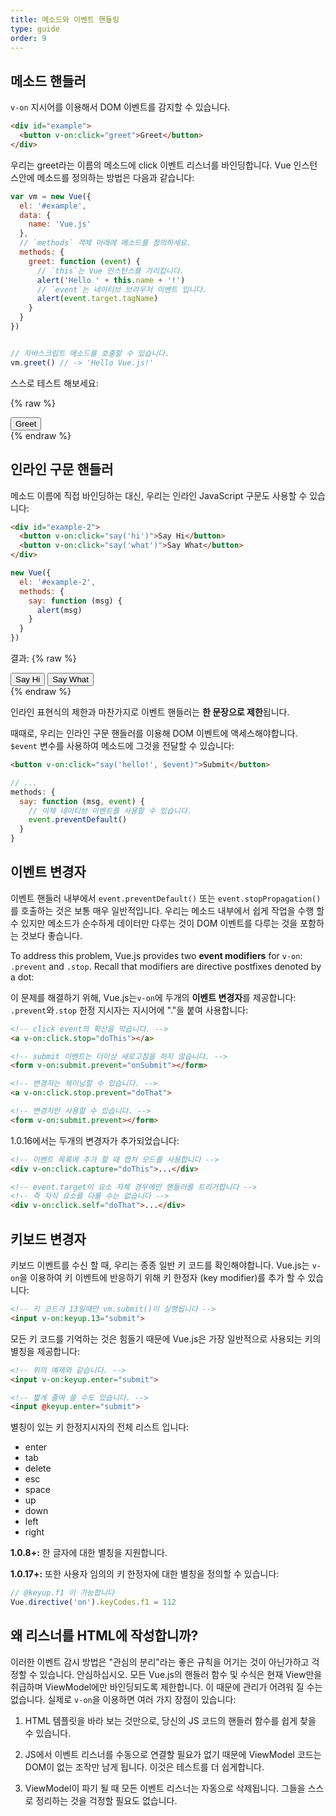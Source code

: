```yaml
---
title: 메소드와 이벤트 핸들링
type: guide
order: 9
---
```


## 메소드 핸들러

`v-on` 지시어를 이용해서 DOM 이벤트를 감지할 수 있습니다.

``` html
<div id="example">
  <button v-on:click="greet">Greet</button>
</div>
```

우리는 greet라는 이름의 메소드에 click 이벤트 리스너를 바인딩합니다. Vue 인스턴스안에 메소드를 정의하는 방법은 다음과 같습니다:

``` js
var vm = new Vue({
  el: '#example',
  data: {
    name: 'Vue.js'
  },
  // `methods` 객체 아래에 메소드를 정의하세요.
  methods: {
    greet: function (event) {
      // `this`는 Vue 인스턴스를 가리킵니다.
      alert('Hello ' + this.name + '!')
      // `event`는 네이티브 브라우저 이벤트 입니다.
      alert(event.target.tagName)
    }
  }
})


// 자바스크립트 메소드를 호출할 수 있습니다.
vm.greet() // -> 'Hello Vue.js!'
```

스스로 테스트 해보세요:

{% raw %}
<div id="example" class="demo">
  <button v-on:click="greet">Greet</button>
</div>
<script>
var vm = new Vue({
  el: '#example',
  data: {
    name: 'Vue.js'
  },
  // `methods` 객체 아래에 메소드를 정의하세요.
  methods: {
    greet: function (event) {
      // `this`는 Vue 인스턴스를 가리킵니다.
      alert('Hello ' + this.name + '!')
      // `event`는 네이티브 브라우저 이벤트 입니다.
      alert(event.target.tagName)
    }
  }
})
</script>
{% endraw %}

## 인라인 구문 핸들러

메소드 이름에 직접 바인딩하는 대신, 우리는 인라인 JavaScript 구문도 사용할 수 있습니다:

``` html
<div id="example-2">
  <button v-on:click="say('hi')">Say Hi</button>
  <button v-on:click="say('what')">Say What</button>
</div>
```
``` js
new Vue({
  el: '#example-2',
  methods: {
    say: function (msg) {
      alert(msg)
    }
  }
})
```

결과:
{% raw %}
<div id="example-2" class="demo">
  <button v-on:click="say('hi')">Say Hi</button>
  <button v-on:click="say('what')">Say What</button>
</div>
<script>
new Vue({
  el: '#example-2',
  methods: {
    say: function (msg) {
      alert(msg)
    }
  }
})
</script>
{% endraw %}

인라인 표현식의 제한과 마찬가지로 이벤트 핸들러는 **한 문장으로 제한**됩니다.

때때로, 우리는 인라인 구문 핸들러를 이용해 DOM 이벤트에 액세스해야합니다. `$event` 변수를 사용하여 메소드에 그것을 전달할 수 있습니다:

``` html
<button v-on:click="say('hello!', $event)">Submit</button>
```

``` js
// ...
methods: {
  say: function (msg, event) {
    // 이제 네이티브 이벤트를 사용할 수 있습니다.
    event.preventDefault()
  }
}
```

## 이벤트 변경자

이벤트 핸들러 내부에서 `event.preventDefault()` 또는 `event.stopPropagation()`를 호출하는 것은 보통 매우 일반적입니다. 우리는 메소드 내부에서 쉽게 작업을 수행 할 수 있지만 메소드가 순수하게 데이터만 다루는 것이 DOM 이벤트를 다루는 것을 포함하는 것보다 좋습니다.

To address this problem, Vue.js provides two **event modifiers** for `v-on`: `.prevent` and `.stop`. Recall that modifiers are directive postfixes denoted by a dot:

이 문제를 해결하기 위해, Vue.js는`v-on`에 두개의 **이벤트 변경자**를 제공합니다: `.prevent`와`.stop` 한정 지시자는 지시어에 "."을 붙여 사용합니다:

``` html
<!-- click event의 확산을 막습니다. -->
<a v-on:click.stop="doThis"></a>

<!-- submit 이벤트는 더이상 새로고침을 하지 않습니다. -->
<form v-on:submit.prevent="onSubmit"></form>

<!-- 변경자는 체이닝할 수 있습니다. -->
<a v-on:click.stop.prevent="doThat">

<!-- 변경자만 사용할 수 있습니다. -->
<form v-on:submit.prevent></form>
```

1.0.16에서는 두개의 변경자가 추가되었습니다:

``` html
<!-- 이벤트 목록에 추가 할 때 캡처 모드를 사용합니다 -->
<div v-on:click.capture="doThis">...</div>

<!-- event.target이 요소 자체 경우에만 핸들러를 트리거합니다 -->
<!-- 즉 자식 요소를 다룰 수는 없습니다 -->
<div v-on:click.self="doThat">...</div>
```

## 키보드 변경자

키보드 이벤트를 수신 할 때, 우리는 종종 일반 키 코드를 확인해야합니다. Vue.js는 `v-on`을 이용하여 키 이벤트에 반응하기 위해 키 한정자 (key modifier)를 추가 할 수 있습니다:

``` html
<!-- 키 코드가 13일때만 vm.submit()이 실행됩니다 -->
<input v-on:keyup.13="submit">
```

모든 키 코드를 기억하는 것은 힘들기 때문에 Vue.js은 가장 일반적으로 사용되는 키의 별칭을 제공합니다:

``` html
<!-- 위의 예제와 같습니다. -->
<input v-on:keyup.enter="submit">

<!-- 짧게 줄여 쓸 수도 있습니다. -->
<input @keyup.enter="submit">
```

별칭이 있는 키 한정지시자의 전체 리스트 입니다:

- enter
- tab
- delete
- esc
- space
- up
- down
- left
- right

**1.0.8+:** 한 글자에 대한 별칭을 지원합니다.

**1.0.17+:** 또한 사용자 임의의 키 한정자에 대한 별칭을 정의할 수 있습니다:

``` js
// @keyup.f1 이 가능합니다
Vue.directive('on').keyCodes.f1 = 112
```

## 왜 리스너를 HTML에 작성합니까?

이러한 이벤트 감시 방법은 "관심의 분리"라는 좋은 규칙을 어기는 것이 아닌가하고 걱정할 수 있습니다. 안심하십시오. 모든 Vue.js의 핸들러 함수 및 수식은 현재 View만을 취급하며 ViewModel에만 바인딩되도록 제한합니다. 이 때문에 관리가 어려워 질 수는 없습니다. 실제로 `v-on`을 이용하면 여러 가지 장점이 있습니다:

1. HTML 템플릿을 바라 보는 것만으로, 당신의 JS 코드의 핸들러 함수를 쉽게 찾을 수 있습니다.

2. JS에서 이벤트 리스너를 수동으로 연결할 필요가 없기 때문에 ViewModel 코드는 DOM이 없는 조작만 남게 됩니다. 이것은 테스트를 더 쉽게합니다.

3. ViewModel이 파기 될 때 모든 이벤트 리스너는 자동으로 삭제됩니다. 그들을 스스로 정리하는 것을 걱정할 필요도 없습니다.
